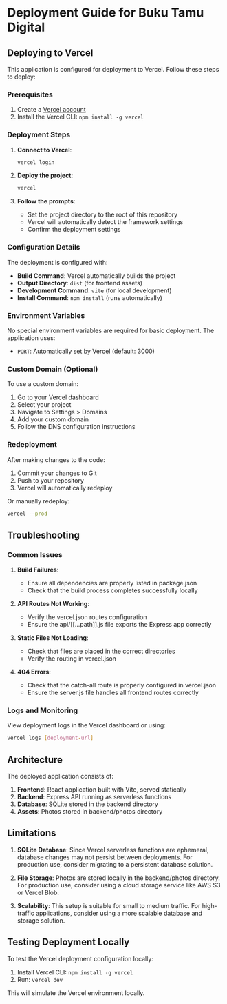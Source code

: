# Deployment Guide for Buku Tamu Digital

## Deploying to Vercel

This application is configured for deployment to Vercel. Follow these steps to deploy:

### Prerequisites

1. Create a [Vercel account](https://vercel.com/signup)
2. Install the Vercel CLI: `npm install -g vercel`

### Deployment Steps

1. **Connect to Vercel**:
   ```bash
   vercel login
   ```

2. **Deploy the project**:
   ```bash
   vercel
   ```

3. **Follow the prompts**:
   - Set the project directory to the root of this repository
   - Vercel will automatically detect the framework settings
   - Confirm the deployment settings

### Configuration Details

The deployment is configured with:

- **Build Command**: Vercel automatically builds the project
- **Output Directory**: `dist` (for frontend assets)
- **Development Command**: `vite` (for local development)
- **Install Command**: `npm install` (runs automatically)

### Environment Variables

No special environment variables are required for basic deployment. The application uses:
- `PORT`: Automatically set by Vercel (default: 3000)

### Custom Domain (Optional)

To use a custom domain:

1. Go to your Vercel dashboard
2. Select your project
3. Navigate to Settings > Domains
4. Add your custom domain
5. Follow the DNS configuration instructions

### Redeployment

After making changes to the code:

1. Commit your changes to Git
2. Push to your repository
3. Vercel will automatically redeploy

Or manually redeploy:
```bash
vercel --prod
```

## Troubleshooting

### Common Issues

1. **Build Failures**:
   - Ensure all dependencies are properly listed in package.json
   - Check that the build process completes successfully locally

2. **API Routes Not Working**:
   - Verify the vercel.json routes configuration
   - Ensure the api/[[...path]].js file exports the Express app correctly

3. **Static Files Not Loading**:
   - Check that files are placed in the correct directories
   - Verify the routing in vercel.json

4. **404 Errors**:
   - Check that the catch-all route is properly configured in vercel.json
   - Ensure the server.js file handles all frontend routes correctly

### Logs and Monitoring

View deployment logs in the Vercel dashboard or using:
```bash
vercel logs [deployment-url]
```

## Architecture

The deployed application consists of:

1. **Frontend**: React application built with Vite, served statically
2. **Backend**: Express API running as serverless functions
3. **Database**: SQLite stored in the backend directory
4. **Assets**: Photos stored in backend/photos directory

## Limitations

1. **SQLite Database**: Since Vercel serverless functions are ephemeral, database changes may not persist between deployments. For production use, consider migrating to a persistent database solution.

2. **File Storage**: Photos are stored locally in the backend/photos directory. For production use, consider using a cloud storage service like AWS S3 or Vercel Blob.

3. **Scalability**: This setup is suitable for small to medium traffic. For high-traffic applications, consider using a more scalable database and storage solution.

## Testing Deployment Locally

To test the Vercel deployment configuration locally:

1. Install Vercel CLI: `npm install -g vercel`
2. Run: `vercel dev`

This will simulate the Vercel environment locally.
